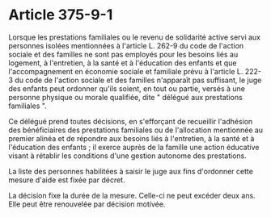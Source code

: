# Article 375-9-1

Lorsque les prestations familiales ou le revenu de solidarité active servi aux personnes isolées mentionnées à l'article L. 262-9 du code de l'action sociale et des familles ne sont pas employés pour les besoins liés au logement, à l'entretien, à la santé et à l'éducation des enfants et que l'accompagnement en économie sociale et familiale prévu à l'article L. 222-3 du code de l'action sociale et des familles n'apparaît pas suffisant, le juge des enfants peut ordonner qu'ils soient, en tout ou partie, versés à une personne physique ou morale qualifiée, dite " délégué aux prestations familiales ".

Ce délégué prend toutes décisions, en s'efforçant de recueillir l'adhésion des bénéficiaires des prestations familiales ou de l'allocation mentionnée au premier alinéa et de répondre aux besoins liés à l'entretien, à la santé et à l'éducation des enfants ; il exerce auprès de la famille une action éducative visant à rétablir les conditions d'une gestion autonome des prestations.

La liste des personnes habilitées à saisir le juge aux fins d'ordonner cette mesure d'aide est fixée par décret.

La décision fixe la durée de la mesure. Celle-ci ne peut excéder deux ans. Elle peut être renouvelée par décision motivée.
